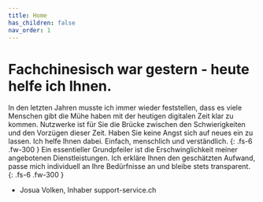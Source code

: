 ```yaml
---
title: Home
has_children: false
nav_order: 1
---
```


<!-- ![](images/oktopus-512x512.jpg) -->

# Fachchinesisch war gestern - heute helfe ich Ihnen.

In den letzten Jahren musste ich immer wieder feststellen, dass es viele Menschen gibt die Mühe haben mit der heutigen digitalen Zeit klar zu kommen. Nutzwerke ist für Sie die Brücke zwischen den Schwierigkeiten und den Vorzügen dieser Zeit. Haben Sie keine Angst sich auf neues ein zu lassen. Ich helfe Ihnen dabei. Einfach, menschlich und verständlich.
{: .fs-6 .fw-300 }
Ein essentieller Grundpfeiler ist die Erschwinglichkeit meiner angebotenen Dienstleistungen. Ich erkläre Ihnen den geschätzten Aufwand, passe mich individuell an Ihre Bedürfnisse an und bleibe stets transparent.
{: .fs-6 .fw-300 }

- Josua Volken, Inhaber support-service.ch
